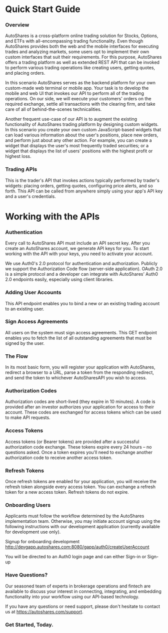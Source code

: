 # Quick Start Guide

### Overview

AutoShares is a cross-platform online trading solution for Stocks, Options, and ETFs with all-encompassing trading functionality. Even though AutoShares provides both the web and the mobile interfaces for executing trades and analyzing markets, some users opt to implement their own custom interfaces that suit their requirements. For this purpose, AutoShares offers a trading platform as well as extended REST API that can be invoked to perform various trading operations like creating users, getting quotes, and placing orders. 

In this scenario AutoShares serves as the backend platform for your own custom-made web terminal or mobile app. Your task is to develop the mobile and web UI that invokes our API to perform all of the trading operations. On our side, we will execute your customers' orders on the required exchange, settle all transactions with the clearing firm, and take care of all of behind-the-scenes technicalities.

Another frequent use-case of our API is to augment the existing functionality of AutoShares trading platform by designing custom widgets. In this scenario you create your own custom JavaScript-based widgets that can load various information about the user's positions, place new orders, and perform just about any other action. For example, you can create a widget that displays the user's most frequently traded securities; or a widget that displays the list of users' positions with the highest profit or highest loss.

### Trading APIs

This is the trader's API that invokes actions typically performed by trader's widgets: placing orders, getting quotes, configuring price alerts, and so forth. This API can be called from anywhere simply using your app's API key and a user's credentials. 

# Working with the APIs

### Authentication

Every call to AutoShares API must include an API secret key. After you create an AutoShares account, we generate API keys for you. To start working with the API with your keys, you need to activate your account. 

We use Auth0's 2.0 protocol for authentication and authorization. Publicly we support the Authorization Code flow (server-side application). OAuth 2.0 is a simple protocol and a developer can integrate with AutoShares’ Auth0 2.0 endpoints easily, especially using client libraries.


### Adding User Accounts

This API endpoint enables you to bind a new or an existing trading account to an existing user.


### Sign Access Agreements

All users on the system must sign access agreements. This GET endpoint enables you to fetch the list of all outstanding agreements that must be signed by the user.

### The Flow
In its most basic form, you will register your application with AutoShares, redirect a browser to a URL, parse a token from the responding redirect, and send the token to whichever AutoSharesAPI you wish to access.

### Authorization Codes
Authorization codes are short-lived (they expire in 10 minutes). A code is provided after an investor authorizes your application for access to their account. These codes are exchanged for access tokens which can be used to make API requests.

### Access Tokens
Access tokens (or Bearer tokens) are provided after a successful authorization code exchange. These tokens expire every 24 hours – no questions asked. Once a token expires you’ll need to exchange another authorization code to receive another access token.

### Refresh Tokens
Once refresh tokens are enabled for your application, you will receive the refresh token alongside every access token. You can exchange a refresh token for a new access token. Refresh tokens do not expire.

### Onboarding Users

Applicants must follow the workflow determined by the AutoShares implementation team. Otherwise, you may initiate account signup using the following instructions with our development application (currently available for development use only). 

Signup for onboarding development http://devgapp.autoshares.com:8080/gapp/auth0/createUserAccount 

You will be directed to an Auth0 login page and can either Sign-in or Sign-up

### Have Questions?

Our seasoned team of experts in brokerage operations and fintech are available to discuss your interest in connecting, integrating, and embedding functionality into your workflow using our API-based technology.

If you have any questions or need support, please don't hesitate to contact us at https://autoshares.com/support.

### Get Started, Today. 


